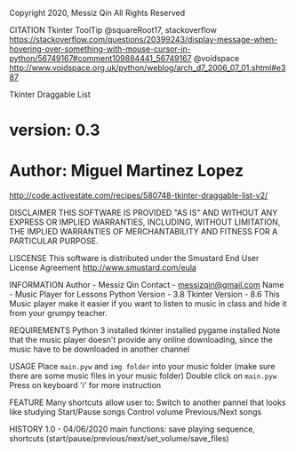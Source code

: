 Copyright 2020, Messiz Qin
All Rights Reserved

CITATION
Tkinter ToolTip
@squareRoot17, stackoverflow
https://stackoverflow.com/questions/20399243/display-message-when-hovering-over-something-with-mouse-cursor-in-python/56749167#comment109884441_56749167
@voidspace
http://www.voidspace.org.uk/python/weblog/arch_d7_2006_07_01.shtml#e387

Tkinter Draggable List
# version: 0.3
# Author: Miguel Martinez Lopez
http://code.activestate.com/recipes/580748-tkinter-draggable-list-v2/

DISCLAIMER
THIS SOFTWARE IS PROVIDED "AS IS" AND WITHOUT ANY EXPRESS OR IMPLIED WARRANTIES, INCLUDING, WITHOUT LIMITATION, THE IMPLIED WARRANTIES OF MERCHANTABILITY AND FITNESS FOR A PARTICULAR PURPOSE.

LISCENSE
This software is distributed under the Smustard End User License Agreement
http://www.smustard.com/eula

INFORMATION
Author - Messiz Qin
Contact - messizqin@gmail.com
Name - Music Player for Lessons
Python Version - 3.8
Tkinter Version - 8.6
This Music player make it easier if you want to listen to music in class and hide it from your grumpy teacher.

REQUIREMENTS
Python 3 installed
tkinter installed
pygame installed
Note that the music player doesn't provide any online downloading, since the music have to be downloaded in another channel

USAGE
Place `main.pyw` and `img folder` into your music folder (make sure there are some music files in your music folder)
Double click on `main.pyw`
Press on keyboard 'i' for more instruction

FEATURE
Many shortcuts allow user to:
Switch to another pannel that looks like studying
Start/Pause songs
Control volume
Previous/Next songs

HISTORY
1.0 - 04/06/2020
main functions: save playing sequence, shortcuts (start/pause/previous/next/set_volume/save_files)
